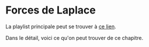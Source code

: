 # Forces de Laplace

La playlist principale peut se trouver à [ce lien](https://youtube.com/playlist?list=PLEABsk5Xlyk6RhVLY3Mr690Rk122IqbsW).

Dans le détail, voici ce qu'on peut trouver de ce chapitre.


